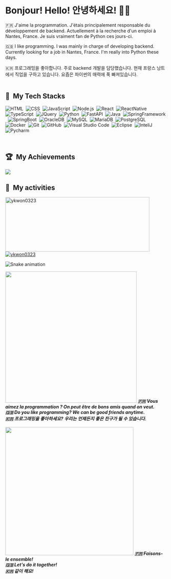   # Bonjour! Hello! 안녕하세요! :wave::smiley:
🇫🇷 J'aime la programmation. J'étais principalement responsable du développement de backend.
Actuellement à la recherche d'un emploi à Nantes, France.
Je suis vraiment fan de Python ces jours-ci.

🇬🇧 I like programming. I was mainly in charge of developing backend.
Currently looking for a job in Nantes, France.
I'm really into Python these days.

🇰🇷 프로그래밍을 좋아합니다. 주로 backend 개발을 담당했습니다.
현재 프랑스 낭트에서 직업을 구하고 있습니다.
요즘은 파이썬의 매력에 푹 빠져있습니다.
<br>
<br>


## 🤖 &nbsp;My Tech Stacks

  ![HTML](https://img.shields.io/badge/-HTML-0D1117?style=flat&logo=HTML5)&nbsp;
  ![CSS](https://img.shields.io/badge/-CSS-0D1117?style=flat&logo=CSS3&logoColor=1572B6)&nbsp;
  ![JavaScript](https://img.shields.io/badge/-JavaScript-0D1117?style=flat&logo=javascript)&nbsp;
  ![Node.js](https://img.shields.io/badge/-Node.js-0D1117?style=flat&logo=node.js)&nbsp;
  ![React](https://img.shields.io/badge/-React-0D1117?style=flat&logo=react)&nbsp;
  ![ReactNative](https://img.shields.io/badge/-ReactNative-0D1117?style=flat&logo=react)&nbsp;
  ![TypeScript](https://img.shields.io/badge/-TypeScript-0D1117?style=flat&logo=typescript)&nbsp;
  ![JQuery](https://img.shields.io/badge/-JQuery-0D1117?style=flat&logo=jquery)&nbsp;
  ![Python](https://img.shields.io/badge/-Python-0D1117?style=flat&logo=python)&nbsp;
  ![FastAPI](https://img.shields.io/badge/-FastAPI-0D1117?style=flat&logo=fastapi)&nbsp;
  ![Java](https://img.shields.io/badge/Java-0D1117?style=flat&logo=Java)&nbsp;
  ![SpringFramework](https://img.shields.io/badge/SpringFramework-0D1117?style=flat&logo=Spring)&nbsp;
  ![SpringBoot](https://img.shields.io/badge/SpringBoot-0D1117?style=flat&logo=SpringBoot)&nbsp;
  ![OracleDB](https://img.shields.io/badge/-OracleDB-0D1117?style=flat&logo=oracle)&nbsp;
  ![MySQL](https://img.shields.io/badge/-MySQL-0D1117?style=flat&logo=mysql)&nbsp;
  ![MariaDB](https://img.shields.io/badge/-MariaDB-0D1117?style=flat&logo=mariaDB)&nbsp;
  ![PostgreSQL](https://img.shields.io/badge/-PostgreSQL-0D1117?style=flat&logo=postgresql)&nbsp;
  ![Docker](https://img.shields.io/badge/-Docker-0D1117?style=flat&logo=docker)&nbsp;
  ![Git](https://img.shields.io/badge/-Git-0D1117?style=flat&logo=git)&nbsp;
  ![GitHub](https://img.shields.io/badge/-GitHub-0D1117?style=flat&logo=github)&nbsp;
  ![Visual Studio Code](https://img.shields.io/badge/-VS%20Code-0D1117?style=flat&logo=visual-studio-code&logoColor=007ACC)&nbsp;
  ![Eclipse](https://img.shields.io/badge/-Eclipse-0D1117?style=flat&logo=eclipse&logoColor=007ACC)&nbsp;
  ![InteliJ](https://img.shields.io/badge/-InteliJ-0D1117?style=flat&logo=intelij&logoColor=007ACC)&nbsp;
  ![Pycharm](https://img.shields.io/badge/-Pycharm-0D1117?style=flat&logo=pycharm&logoColor=007ACC)&nbsp;

<br>

## 🏆 &nbsp;My Achievements
<img src="https://github-profile-trophy.vercel.app/?username=ykwon0323&theme=onedark&title=MultiLanguage,Stars,Commit,Followers,Repo,PR">

<br>

<div>

  ## 📡 &nbsp;My activities

  <a href="https://github.com/ykwon0323">
    <img width=450 height=170 align="center" alt="ykwon0323" src="https://github-readme-stats.vercel.app/api?username=ykwon0323&theme=midnight-purple&show_icons=true&bg_color=0D1117&hide_border=true&count_private=true" />
  </a>
  <a href="https://github.com/ykwon0323">
    <img align="center" alt="ykwon0323" src="https://github-readme-stats.vercel.app/api/top-langs/?username=ykwon0323&theme=midnight-purple&layout=compact&bg_color=0D1117&hide_border=true&count_private=true" />
  </a>
  
</div>

![Snake animation](https://raw.githubusercontent.com/roychan0317/roychan0317/9e9b51e02fe60e4f7e20a1a8be7b689ab3e23b51/github-contribution-grid-snake.svg)

<img src="https://i.giphy.com/media/J63ZVOBNg4q4Hftti3/giphy.webp" width="410"> 

<em>
    <b>🇫🇷 Vous aimez la programmation ? On peut être de bons amis quand on veut.</b>
    <br>
    <b>🇬🇧 Do you like programming? We can be good friends anytime.</b>
    <br>
    <b>🇰🇷 프로그래밍을 좋아하세요? 우리는 언제든지 좋은 친구가 될 수 있습니다.</b>
    <br>
    <br>
</em>
<img src="https://media1.giphy.com/media/D0TUZQCJCCOP1yiZ8K/giphy.gif?cid=ecf05e47u2wovslgezw6moi9htytm0c08zht3bg6k8xvdpma&ep=v1_gifs_related&rid=giphy.gif&ct=g" width="400"> 
<em>
    <b>🇫🇷 Faisons-le ensemble!</b>
    <br>
    <b>🇬🇧 Let's do it together!</b>
    <br>
    <b>🇰🇷 같이 해요!</b>
    <br>
    <br>
</em>
